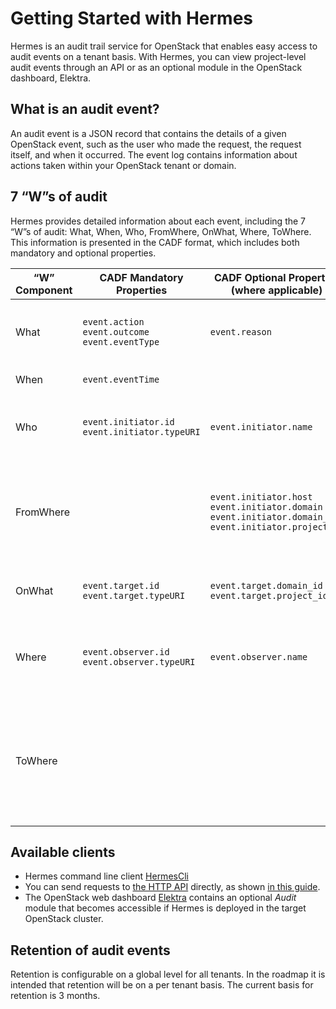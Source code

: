 <!--
SPDX-FileCopyrightText: 2025 SAP SE or an SAP affiliate company

SPDX-License-Identifier: Apache-2.0
-->

# Getting Started with Hermes

Hermes is an audit trail service for OpenStack that enables easy access to audit events on a tenant basis. With Hermes, you can view project-level audit events through an API or as an optional module in the OpenStack dashboard, Elektra.

## What is an audit event?
An audit event is a JSON record that contains the details of a given OpenStack event, such as the user who made the request, the request itself, and when it occurred. The event log contains information about actions taken within your OpenStack tenant or domain.

## 7 “W”s of audit
Hermes provides detailed information about each event, including the 7 “W”s of audit: What, When, Who, FromWhere, OnWhat, Where, ToWhere. This information is presented in the CADF format, which includes both mandatory and optional properties.

| “W” Component | CADF Mandatory Properties  | CADF Optional Properties (where applicable) | Description |
| --- | --- | --- | --- |
| What | `event.action`<br>`event.outcome`<br>`event.eventType` | `event.reason` | “what” activity occurred; “what” was the result. |
| When | `event.eventTime` || “when” did it happen. |
| Who | `event.initiator.id`<br>`event.initiator.typeURI` | `event.initiator.name` | “who” (person or service) initiated the action. |
| FromWhere || `event.initiator.host`<br>`event.initiator.domain`<br>`event.initiator.domain_id`<br>`event.initiator.project_id` | "FromWhere" provides information describing where the action was initiated from. |
| OnWhat | `event.target.id`<br>`event.target.typeURI`  | `event.target.domain_id`<br>`event.target.project_id` | “onWhat” resource did the activity target. |
| Where | `event.observer.id`<br>`event.observer.typeURI` | `event.observer.name` | “where” did the activity get observed (reported), or modified in some way. |
| ToWhere ||| "ToWhere" provides information describing where the target resource that is affected by the action is located. |


## Available clients

* Hermes command line client [HermesCli](https://github.com/sapcc/hermescli)
* You can send requests to [the HTTP API](./hermes-v1-reference.md) directly, as shown [in this guide](./api-example.md).
* The OpenStack web dashboard [Elektra](https://github.com/sapcc/elektra) contains an optional *Audit*
  module that becomes accessible if Hermes is deployed in the target OpenStack cluster.

## Retention of audit events

Retention is configurable on a global level for all tenants. In the roadmap it is intended that retention will be
on a per tenant basis. The current basis for retention is 3 months.
